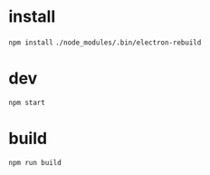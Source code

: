# install

`npm install`
`./node_modules/.bin/electron-rebuild`

# dev

`npm start`

# build

`npm run build`
